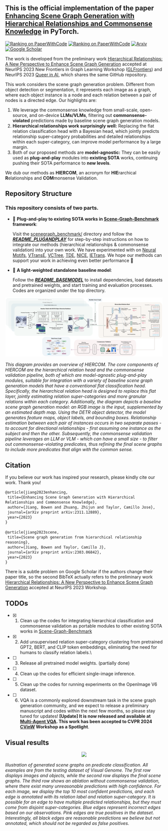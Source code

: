 ## This is the official implementation of the paper [Enhancing Scene Graph Generation with Hierarchical Relationships and Commonsense Knowledge](https://arxiv.org/abs/2311.12889) in PyTorch. 

[![Ranking on PaperWithCode](https://img.shields.io/badge/PaperWithCode-PredCLS_Visual_Genome_Ranking_1-5DD9DB)](https://paperswithcode.com/sota/predicate-classification-on-visual-genome)
[![Ranking on PaperWithCode](https://img.shields.io/badge/PaperWithCode-SGCLS_Visual_Genome_Ranking_1-5DD9DB)](https://paperswithcode.com/sota/scene-graph-classification-on-visual-genome)
[![Arxiv](https://img.shields.io/badge/ArXiv-Full_Paper-B31B1B)](https://arxiv.org/abs/2311.12889)
[![Google Scholar](https://img.shields.io/badge/Google_Scholar-Cite_Our_Paper-4085F4)](https://scholar.googleusercontent.com/scholar.bib?q=info:YqVjr0NJOdkJ:scholar.google.com/&output=citation&scisdr=ClH8C6kREL_MzHQJtOk:AFWwaeYAAAAAZsUPrOm7uaRLtHwVQlhhD44iVZQ&scisig=AFWwaeYAAAAAZsUPrKhfzxmAUv-0ByPP_10kTv0&scisf=4&ct=citation&cd=-1&hl=en)

The work is developed from the preliminary work [Hierarchical Relationships: A New Perspective to Enhance Scene Graph Generation](https://arxiv.org/abs/2303.06842) accepted at NeurIPS 2023 New Frontiers in Graph Learning Workshop ([GLFrontiers](https://glfrontiers.github.io/)) and NeurIPS 2023 [Queer in AI](https://www.queerinai.com/neurips-2023), which shares the same GitHub repository.

This work considers the scene graph generation problem. Different from object detection or segmentation, it represents each image as a graph, where each object instance is a node and each relation between a pair of nodes is a directed edge. Our highlights are:
1. We leverage the commonsense knowledge from small-scale, open-source, and on-device **LLMs/VLMs**, filtering out **commonsense-violated** predictions made by baseline scene graph generation models.
3. **Hierarchical relationships work surprisingly well:** Replacing the flat relation classification head with a Bayesian head, which jointly predicts relationship super-category probabilities and detailed relationships within each super-category, can improve model performance by a large margin.
4. Both of our proposed methods are **model-agnostic:** They can be easily used as **plug-and-play** modules into **existing SOTA** works, continuing pushing their SOTA performance to **new levels**.

We dub our methods as **HIERCOM**, an acronym for **HIE**rarchical **R**elationships and **COM**monsense Validation.

## Repository Structure

### This repository consists of two parts.
- :purple_heart: **Plug-and-play to existing SOTA works in [Scene-Graph-Benchmark](https://github.com/KaihuaTang/Scene-Graph-Benchmark.pytorch) framework**:

   Visit the [scenegraph_benchmark/](scenegraph_benchmark/) directory and follow the ***[README_PLUGANDPLAY](README_PLUGANDPLAY.md)*** for step-by-step instructions on how to integrate our methods (hierarchical relationships & commonsense validation) into your own work. 
We have experimented with on [Neural Motifs](https://arxiv.org/abs/1711.06640), 
[VTransE](https://arxiv.org/abs/1702.08319), 
[VCTree](https://arxiv.org/abs/1812.01880), 
[TDE](https://arxiv.org/pdf/2002.11949.pdf), 
[NICE](https://openaccess.thecvf.com/content/CVPR2022/papers/Li_The_Devil_Is_in_the_Labels_Noisy_Label_Correction_for_CVPR_2022_paper.pdf), 
[IETrans](https://arxiv.org/abs/2203.11654). We hope our methods can support your work in achieving even better performance :raised_hands:

- :blue_heart: **A light-weighted standalone baseline model**:

  Follow the ***[README_BASEMODEL](README_BASEMODEL.md)*** to install dependencies, load datasets and pretrained weights, and start training and evaluation processes. Codes are organized under the top directory.

<p align="center">
<img src=figures/framework.png />
</p>

<p>
    <em>
This diagram provides an overview of HIERCOM. The core components of HIERCOM are the hierarchical relation head and the commonsense validation pipeline, both of which are model-agnostic plug-and-play modules, suitable for integration with a variety of baseline scene graph generation models that have a conventional flat classification head. Specifically, the hierarchical relation head is designed to replace this flat layer, jointly estimating relation super-categories and more granular relations within each category. Additionally, the diagram depicts a baseline scene graph generation model: an RGB image is the input, supplemented by an estimated depth map. Using the DETR object detector, the model generates feature maps, object labels, and bounding boxes. Relationship estimation between each pair of instances occurs in two separate passes - to account for directional relationships - first assuming one instance as the subject and then the other. Subsequently, the commonsense validation pipeline leverages an LLM or VLM - which can have a small size - to filter out commonsense-violating predicates, thus refining the final scene graphs to include more predicates that align with the common sense.</em>
</p>


## Citation
If you believe our work has inspired your research, please kindly cite our work. Thank you!

    @article{jiang2023enhancing,
     title={Enhancing Scene Graph Generation with Hierarchical Relationships and Commonsense Knowledge},
     author={Jiang, Bowen and Zhuang, Zhijun and Taylor, Camillo Jose},
     journal={arXiv preprint arXiv:2311.12889},
     year={2023}
    }

    @article{jiang2023scene,
     title={Scene graph generation from hierarchical relationship reasoning},
     author={Jiang, Bowen and Taylor, Camillo J},
     journal={arXiv preprint arXiv:2303.06842},
     year={2023}
    }

There is a subtle problem on Google Scholar if the authors change their paper title, so the second BibTeX actually refers to the preliminary work [Hierarchical Relationships: A New Perspective to Enhance Scene Graph Generation](https://arxiv.org/abs/2303.06842) accepted at NeurIPS 2023 Workshop.

## TODOs
- [x] 1. Clean up the codes for integrating hierarchical classification and commonsense validation as portable modules to other existing SOTA works in [Scene-Graph-Benchmark](https://github.com/KaihuaTang/Scene-Graph-Benchmark.pytorch)
- [x] 2. Add unsupervised relation super-category clustering from pretrained GPT2, BERT, and CLIP token embeddings, eliminating the need for humans to classify relation labels.\
- [ ] 3. Release all pretrained model weights. (partially done)
- [ ] 4. Clean up the codes for efficient single-image inference.
- [ ] 5. Clean up the codes for running experiments on the OpenImage V6 dataset.
- [ ] 6. VQA is a commonly explored downstream task in the scene graph generation community, and we expect to release a preliminary manuscript and codes within the next few months, so please stay tuned for updates! **[Update] It is now released and available at [Multi-Agent VQA](https://github.com/bowen-upenn/Multi-Agent-VQA). This work has been accepted to CVPR 2024 [CVinW](https://computer-vision-in-the-wild.github.io/cvpr-2024/) Workshop as a Spotlight**.


## Visual results
<p align="center">
<img src=figures/plot_new.png />
</p>
<p>
    <em>Illustration of generated scene graphs on predicate classification. All examples are from the testing dataset of Visual Genome. The first row displays images and objects, while the second row displays the final scene graphs. The third row shows an ablation without commonsense validation, where there exist many unreasonable predictions with high confidence. For each image, we display the top 10 most confident predictions, and each edge is annotated with its relation label and relation super-category. It is possible for an edge to have multiple predicted relationships, but they must come from disjoint super-categories. Blue edges represent incorrect edges based on our observations. Pink edges are true positives in the dataset. Interestingly, all black edges are reasonable predictions we believe but not annotated, which should not be regarded as false positives.</em>
</p>
